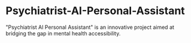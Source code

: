 # Psychiatrist-AI-Personal-Assistant
"Psychiatrist AI Personal Assistant" is an innovative project aimed at bridging the gap in mental health accessibility.
